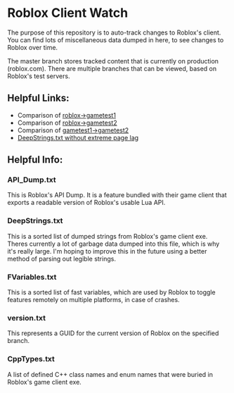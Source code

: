 # Roblox Client Watch

The purpose of this repository is to auto-track changes to Roblox's client.
You can find lots of miscellaneous data dumped in here, to see changes to Roblox over time.

The master branch stores tracked content that is currently on production (roblox.com). There are multiple branches that can be viewed, based on Roblox's test servers.

## Helpful Links:

* Comparison of [roblox->gametest1](https://github.com/CloneTrooper1019/Roblox-Client-Watch/compare/gametest1.robloxlabs#files_bucket)
* Comparison of [roblox->gametest2](https://github.com/CloneTrooper1019/Roblox-Client-Watch/compare/gametest2.robloxlabs#files_bucket)
* Comparison of [gametest1->gametest2](https://github.com/CloneTrooper1019/Roblox-Client-Watch/compare/gametest1.robloxlabs...gametest2.robloxlabs#files_bucket)
* [DeepStrings.txt without extreme page lag](https://raw.githubusercontent.com/CloneTrooper1019/Roblox-Client-Watch/master/DeepStrings.txt)

## Helpful Info:

### API\_Dump.txt
This is Roblox's API Dump. It is a feature bundled with their game client that exports a readable version of Roblox's usable Lua API.

### DeepStrings.txt
This is a sorted list of dumped strings from Roblox's game client exe. Theres currently a lot of garbage data dumped into this file, which is why it's really large. I'm hoping to improve this in the future using a better method of parsing out legible strings.

### FVariables.txt
This is a sorted list of fast variables, which are used by Roblox to toggle features remotely on multiple platforms, in case of crashes.

### version.txt
This represents a GUID for the current version of Roblox on the specified branch.

### CppTypes.txt
A list of defined C++ class names and enum names that were buried in Roblox's game client exe.
